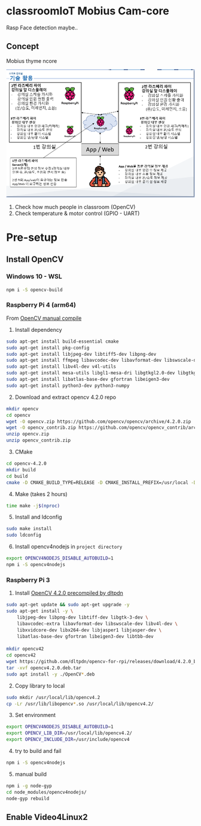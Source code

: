 # classroomIoT Mobius Cam-core

Rasp Face detection maybe..

## Concept

Mobius thyme ncore

![Test](concept.png)

1. Check how much people in classroom (OpenCV)
2. Check temperature & motor control (GPIO - UART)

# Pre-setup

## Install OpenCV

### Windows 10 - WSL

```bash
npm i -S opencv-build
```

### Raspberry Pi 4 (arm64)

From [OpenCV manual compile](https://webnautes.tistory.com/1433)

1. Install dependency

```bash
sudo apt-get install build-essential cmake
sudo apt-get install pkg-config
sudo apt-get install libjpeg-dev libtiff5-dev libpng-dev
sudo apt-get install ffmpeg libavcodec-dev libavformat-dev libswscale-dev libxvidcore-dev libx264-dev libxine2-dev
sudo apt-get install libv4l-dev v4l-utils
sudo apt-get install mesa-utils libgl1-mesa-dri libgtkgl2.0-dev libgtkglext1-dev
sudo apt-get install libatlas-base-dev gfortran libeigen3-dev
sudo apt-get install python3-dev python3-numpy
```

2. Download and extract opencv 4.2.0 repo

```bash
mkdir opencv
cd opencv
wget -O opencv.zip https://github.com/opencv/opencv/archive/4.2.0.zip
wget -O opencv_contrib.zip https://github.com/opencv/opencv_contrib/archive/4.2.0.zip
unzip opencv.zip
unzip opencv_contrib.zip
```

3. CMake

```bash
cd opencv-4.2.0
mkdir build
cd build
cmake -D CMAKE_BUILD_TYPE=RELEASE -D CMAKE_INSTALL_PREFIX=/usr/local -D WITH_TBB=OFF -D WITH_IPP=OFF -D WITH_1394=OFF -D BUILD_WITH_DEBUG_INFO=OFF -D BUILD_DOCS=OFF -D INSTALL_C_EXAMPLES=ON -D INSTALL_PYTHON_EXAMPLES=ON -D BUILD_EXAMPLES=OFF -D BUILD_PACKAGE=OFF -D BUILD_TESTS=OFF -D BUILD_PERF_TESTS=OFF -D WITH_QT=OFF -D WITH_GTK=ON -D WITH_OPENGL=ON -D BUILD_opencv_python3=ON -D OPENCV_EXTRA_MODULES_PATH=../../opencv_contrib-4.2.0/modules -D WITH_V4L=ON  -D WITH_FFMPEG=ON -D WITH_XINE=ON -D OPENCV_ENABLE_NONFREE=ON -D BUILD_NEW_PYTHON_SUPPORT=ON -D OPENCV_SKIP_PYTHON_LOADER=ON -D OPENCV_GENERATE_PKGCONFIG=ON ../
```

4. Make (takes 2 hours)

```bash
time make -j$(nproc)
```

5. Install and ldconfig

```bash
sudo make install
sudo ldconfig
```

6. Install opencv4nodejs in `project directory`

```bash
export OPENCV4NODEJS_DISABLE_AUTOBUILD=1
npm i -S opencv4nodejs
```

### Raspberry Pi 3

1. Install [OpenCV 4.2.0 precompiled by dltpdn](https://github.com/dltpdn/opencv-for-rpi/releases/tag/4.2.0_buster_pi3b)

```bash
sudo apt-get update && sudo apt-get upgrade -y
sudo apt-get install -y \
	libjpeg-dev libpng-dev libtiff-dev libgtk-3-dev \
	libavcodec-extra libavformat-dev libswscale-dev libv4l-dev \
	libxvidcore-dev libx264-dev libjasper1 libjasper-dev \
	libatlas-base-dev gfortran libeigen3-dev libtbb-dev

mkdir opencv42
cd opencv42
wget https://github.com/dltpdn/opencv-for-rpi/releases/download/4.2.0_buster_pi3b/opencv4.2.0.deb.tar
tar -xvf opencv4.2.0.deb.tar
sudo apt install -y ./OpenCV*.deb
```

2. Copy library to local

```bash
sudo mkdir /usr/local/lib/opencv4.2
cp -Lr /usr/lib/libopencv*.so /usr/local/lib/opencv4.2/
```

3. Set environment

```bash
export OPENCV4NODEJS_DISABLE_AUTOBUILD=1
export OPENCV_LIB_DIR=/usr/local/lib/opencv4.2/
export OPENCV_INCLUDE_DIR=/usr/include/opencv4
```

4. try to build and fail

```bash
npm i -S opencv4nodejs
```

5. manual build

```bash
npm i -g node-gyp
cd node_modules/opencv4nodejs/
node-gyp rebuild
```

## Enable Video4Linux2
